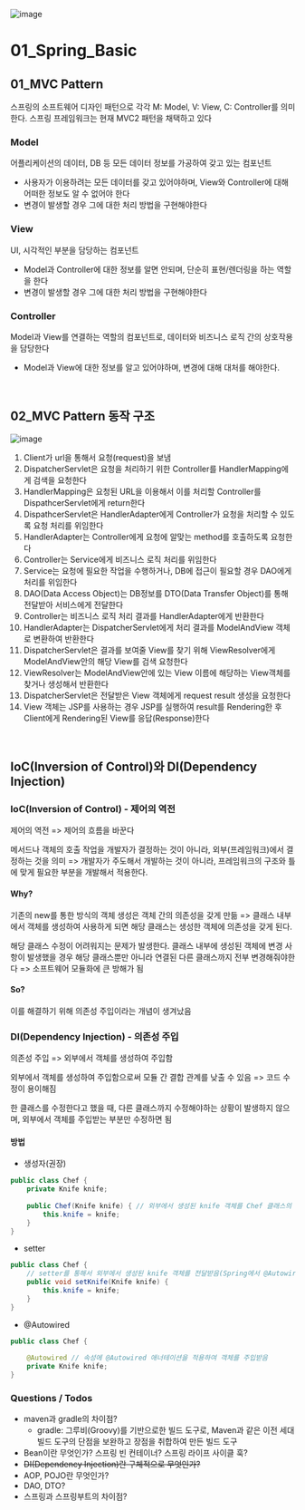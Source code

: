 ![image](https://user-images.githubusercontent.com/93081720/172037595-5d53b57e-9d25-48b5-8433-485d78b311c8.png)

# 01_Spring_Basic



## 01_MVC Pattern

스프링의 소프트웨어 디자인 패턴으로 각각 M: Model, V: View, C: Controller를 의미한다. 스프링 프레임워크는 현재 MVC2 패턴을 채택하고 있다



### Model

어플리케이션의 데이터, DB 등 모든 데이터 정보를 가공하여 갖고 있는 컴포넌트

- 사용자가 이용하려는 모든 데이터를 갖고 있어야하며, View와 Controller에 대해 어떠한 정보도 알 수 없어야 한다
- 변경이 발생할 경우 그에 대한 처리 방법을 구현해야한다



### View

UI, 시각적인 부분을 담당하는 컴포넌트

- Model과 Controller에 대한 정보를 알면 안되며, 단순히 표현/렌더링을 하는 역할을 한다
- 변경이 발생할 경우 그에 대한 처리 방법을 구현해야한다



### Controller

Model과 View를 연결하는 역할의 컴포넌트로, 데이터와 비즈니스 로직 간의 상호작용을 담당한다

- Model과 View에 대한 정보를 알고 있어야하며, 변경에 대해 대처를 해야한다.

<br>

## 02_MVC Pattern 동작 구조

![image](https://user-images.githubusercontent.com/93081720/172411593-e1b641a8-393a-4698-aa7e-5977c709c0b1.png)

1.  Client가 url을 통해서 요청(request)을 보냄
2.  DispatcherServlet은 요청을 처리하기 위한 Controller를 HandlerMapping에게 검색을 요청한다
3.  HandlerMapping은 요청된 URL을 이용해서 이를 처리할 Controller를 DispathcerServlet에게 return한다
4.  DispathcerServlet은 HandlerAdapter에게  Controller가 요청을 처리할 수 있도록 요청 처리를 위임한다
5.  HandlerAdapter는 Controller에게 요청에 알맞는 method를 호출하도록 요청한다
6.  Controller는 Service에게 비즈니스 로직 처리를 위임한다
7.  Service는 요청에 필요한 작업을 수행하거나, DB에 접근이 필요할 경우 DAO에게 처리를 위임한다
8.  DAO(Data Access Object)는 DB정보를 DTO(Data Transfer Object)를 통해 전달받아 서비스에게 전달한다
9.  Controller는 비즈니스 로직 처리 결과를 HandlerAdapter에게 반환한다
10.  HandlerAdapter는 DispatcherServlet에게 처리 결과를 ModelAndView 객체로 변환하여 반환한다
11.  DispatcherServlet은 결과를 보여줄 View를 찾기 위해 ViewResolver에게 ModelAndView안의 해당 View를 검색 요청한다
12.  ViewResolver는 ModelAndView안에 있는 View 이름에 해당하는 View객체를 찾거나 생성해서 반환한다
13.  DispatcherServlet은 전달받은 View 객체에게 request result 생성을 요청한다
14.  View 객체는 JSP를 사용하는 경우 JSP를 실행하여 result를 Rendering한 후 Client에게 Rendering된 View를 응답(Response)한다

<br>

## IoC(Inversion of Control)와 DI(Dependency Injection)

### IoC(Inversion of Control) - 제어의 역전

제어의 역전 => 제어의 흐름을 바꾼다

메서드나 객체의 호출 작업을 개발자가 결정하는 것이 아니라, 외부(프레임워크)에서 결정하는 것을 의미 => 개발자가 주도해서 개발하는 것이 아니라, 프레임워크의 구조와 틀에 맞게 필요한 부분을 개발해서 적용한다.

#### Why?

기존의 new를 통한 방식의 객체 생성은 객체 간의 의존성을 갖게 만듦 => 클래스 내부에서 객체를 생성하여 사용하게 되면 해당 클래스는 생성한 객체에 의존성을 갖게 된다.

해당 클래스 수정이 어려워지는 문제가 발생한다. 클래스 내부에 생성된 객체에 변경 사항이 발생했을 경우 해당 클래스뿐만 아니라 연결된 다른 클래스까지 전부 변경해줘야한다 => 소프트웨어 모듈화에 큰 방해가 됨

#### So?

이를 해결하기 위해 의존성 주입이라는 개념이 생겨났음



### DI(Dependency Injection) - 의존성 주입

의존성 주입 => 외부에서 객체를 생성하여 주입함

외부에서 객체를 생성하여 주입함으로써 모듈 간 결합 관계를 낮출 수 있음 => 코드 수정이 용이해짐

한 클래스를 수정한다고 했을 때, 다른 클래스까지 수정해야하는 상황이 발생하지 않으며, 외부에서 객체를 주입받는 부분만 수정하면 됨

#### 방법

- 생성자(권장)

```java
public class Chef {
    private Knife knife;
    
    public Chef(Knife knife) { // 외부에서 생성된 knife 객체를 Chef 클래스의 생성자의 인자로 받음
        this.knife = knife;
    }
}
```

- setter

```java
public class Chef {
    // setter를 통해서 외부에서 생성된 knife 객체를 전달받음(Spring에서 @Autowired 애너테이션이 필요)
    public void setKnife(Knife knife) {
        this.knife = knife;
    }
}
```

- @Autowired

```java
public class Chef {
    
    @Autowired // 속성에 @Autowired 애너테이션을 적용하여 객체를 주입받음
    private Knife knife;
}
```





### Questions / Todos

- maven과 gradle의 차이점?
  - gradle: 그루비(Groovy)를 기반으로한 빌드 도구로, Maven과 같은 이전 세대 빌드 도구의 단점을 보완하고 장점을 취합하여 만든 빌드 도구
- Bean이란 무엇인가? 스프링 빈 컨테이너? 스프링 라이프 사이클 훅?
- ~~DI(Dependency Injection)란 구체적으로 무엇인가?~~
- AOP, POJO란 무엇인가?
- DAO, DTO?
- 스프링과 스프링부트의 차이점?